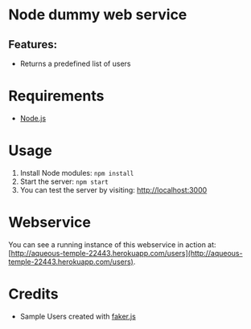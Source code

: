 # Node dummy web service

## Features:
- Returns a predefined list of users

# Requirements
- [Node.js](https://nodejs.org/en/)

# Usage
1. Install Node modules: ```npm install```
2. Start the server: ```npm start```
3. You can test the server by visiting: [http://localhost:3000](http://localhost:3000)

# Webservice
You can see a running instance of this webservice in action at: [http://aqueous-temple-22443.herokuapp.com/users](http://aqueous-temple-22443.herokuapp.com/users).

# Credits
- Sample Users created with [faker.js](https://github.com/marak/faker.js)
